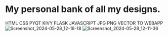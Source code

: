 # My personal bank of all my designs.
HTML CSS PYQT KIVY FLASK JAVASCRIPT JPG PNG VECTOR TO WEBAPP
![Screenshot_2024-05-28_12-16-18](https://github.com/duguayworld/images/assets/153779837/cb761302-ff56-4ff0-bdb1-a27f5fcc1ef8) ![Screenshot_2024-05-28_12-11-36](https://github.com/duguayworld/images/assets/153779837/b4f8c708-6ed0-4543-824c-5f9e3e04d030)

